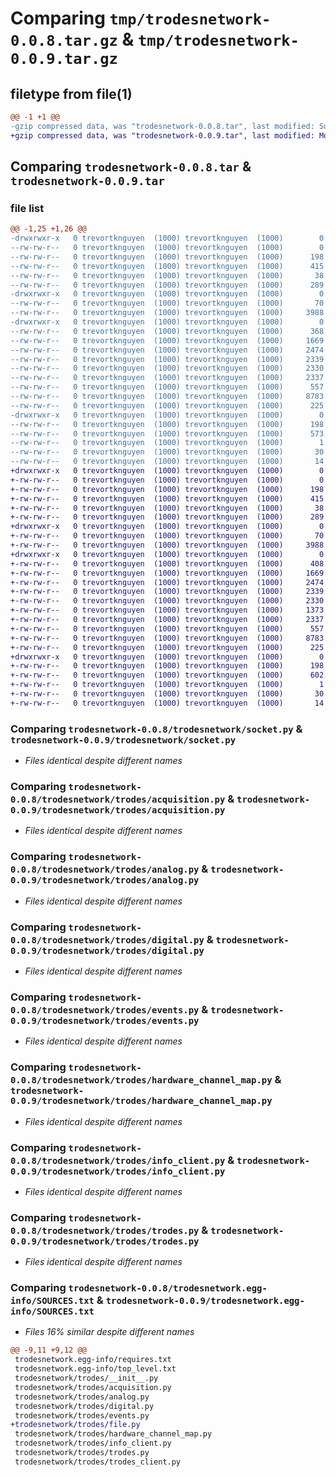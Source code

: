 # Comparing `tmp/trodesnetwork-0.0.8.tar.gz` & `tmp/trodesnetwork-0.0.9.tar.gz`

## filetype from file(1)

```diff
@@ -1 +1 @@
-gzip compressed data, was "trodesnetwork-0.0.8.tar", last modified: Sun Oct 10 19:51:41 2021, max compression
+gzip compressed data, was "trodesnetwork-0.0.9.tar", last modified: Mon Oct 11 16:23:49 2021, max compression
```

## Comparing `trodesnetwork-0.0.8.tar` & `trodesnetwork-0.0.9.tar`

### file list

```diff
@@ -1,25 +1,26 @@
-drwxrwxr-x   0 trevortknguyen  (1000) trevortknguyen  (1000)        0 2021-10-10 19:51:41.256087 trodesnetwork-0.0.8/
--rw-rw-r--   0 trevortknguyen  (1000) trevortknguyen  (1000)        0 2021-03-15 22:37:32.000000 trodesnetwork-0.0.8/LICENSE
--rw-rw-r--   0 trevortknguyen  (1000) trevortknguyen  (1000)      198 2021-10-10 19:51:41.256087 trodesnetwork-0.0.8/PKG-INFO
--rw-rw-r--   0 trevortknguyen  (1000) trevortknguyen  (1000)      415 2021-05-31 20:02:00.000000 trodesnetwork-0.0.8/README.md
--rw-rw-r--   0 trevortknguyen  (1000) trevortknguyen  (1000)       38 2021-10-10 19:51:41.256087 trodesnetwork-0.0.8/setup.cfg
--rw-rw-r--   0 trevortknguyen  (1000) trevortknguyen  (1000)      289 2021-10-10 19:43:46.000000 trodesnetwork-0.0.8/setup.py
-drwxrwxr-x   0 trevortknguyen  (1000) trevortknguyen  (1000)        0 2021-10-10 19:51:41.252087 trodesnetwork-0.0.8/trodesnetwork/
--rw-rw-r--   0 trevortknguyen  (1000) trevortknguyen  (1000)       70 2021-07-16 21:28:14.000000 trodesnetwork-0.0.8/trodesnetwork/__init__.py
--rw-rw-r--   0 trevortknguyen  (1000) trevortknguyen  (1000)     3988 2021-07-03 03:41:50.000000 trodesnetwork-0.0.8/trodesnetwork/socket.py
-drwxrwxr-x   0 trevortknguyen  (1000) trevortknguyen  (1000)        0 2021-10-10 19:51:41.256087 trodesnetwork-0.0.8/trodesnetwork/trodes/
--rw-rw-r--   0 trevortknguyen  (1000) trevortknguyen  (1000)      368 2021-10-02 13:33:43.000000 trodesnetwork-0.0.8/trodesnetwork/trodes/__init__.py
--rw-rw-r--   0 trevortknguyen  (1000) trevortknguyen  (1000)     1669 2021-10-02 13:33:43.000000 trodesnetwork-0.0.8/trodesnetwork/trodes/acquisition.py
--rw-rw-r--   0 trevortknguyen  (1000) trevortknguyen  (1000)     2474 2021-10-02 13:33:43.000000 trodesnetwork-0.0.8/trodesnetwork/trodes/analog.py
--rw-rw-r--   0 trevortknguyen  (1000) trevortknguyen  (1000)     2339 2021-10-02 13:33:43.000000 trodesnetwork-0.0.8/trodesnetwork/trodes/digital.py
--rw-rw-r--   0 trevortknguyen  (1000) trevortknguyen  (1000)     2330 2021-10-02 13:33:43.000000 trodesnetwork-0.0.8/trodesnetwork/trodes/events.py
--rw-rw-r--   0 trevortknguyen  (1000) trevortknguyen  (1000)     2337 2021-10-02 13:33:43.000000 trodesnetwork-0.0.8/trodesnetwork/trodes/hardware_channel_map.py
--rw-rw-r--   0 trevortknguyen  (1000) trevortknguyen  (1000)      557 2021-10-02 13:33:43.000000 trodesnetwork-0.0.8/trodesnetwork/trodes/info_client.py
--rw-rw-r--   0 trevortknguyen  (1000) trevortknguyen  (1000)     8783 2021-10-02 13:33:43.000000 trodesnetwork-0.0.8/trodesnetwork/trodes/trodes.py
--rw-rw-r--   0 trevortknguyen  (1000) trevortknguyen  (1000)      225 2021-10-02 13:33:43.000000 trodesnetwork-0.0.8/trodesnetwork/trodes/trodes_client.py
-drwxrwxr-x   0 trevortknguyen  (1000) trevortknguyen  (1000)        0 2021-10-10 19:51:41.252087 trodesnetwork-0.0.8/trodesnetwork.egg-info/
--rw-rw-r--   0 trevortknguyen  (1000) trevortknguyen  (1000)      198 2021-10-10 19:51:41.000000 trodesnetwork-0.0.8/trodesnetwork.egg-info/PKG-INFO
--rw-rw-r--   0 trevortknguyen  (1000) trevortknguyen  (1000)      573 2021-10-10 19:51:41.000000 trodesnetwork-0.0.8/trodesnetwork.egg-info/SOURCES.txt
--rw-rw-r--   0 trevortknguyen  (1000) trevortknguyen  (1000)        1 2021-10-10 19:51:41.000000 trodesnetwork-0.0.8/trodesnetwork.egg-info/dependency_links.txt
--rw-rw-r--   0 trevortknguyen  (1000) trevortknguyen  (1000)       30 2021-10-10 19:51:41.000000 trodesnetwork-0.0.8/trodesnetwork.egg-info/requires.txt
--rw-rw-r--   0 trevortknguyen  (1000) trevortknguyen  (1000)       14 2021-10-10 19:51:41.000000 trodesnetwork-0.0.8/trodesnetwork.egg-info/top_level.txt
+drwxrwxr-x   0 trevortknguyen  (1000) trevortknguyen  (1000)        0 2021-10-11 16:23:49.681004 trodesnetwork-0.0.9/
+-rw-rw-r--   0 trevortknguyen  (1000) trevortknguyen  (1000)        0 2021-03-15 22:37:32.000000 trodesnetwork-0.0.9/LICENSE
+-rw-rw-r--   0 trevortknguyen  (1000) trevortknguyen  (1000)      198 2021-10-11 16:23:49.681004 trodesnetwork-0.0.9/PKG-INFO
+-rw-rw-r--   0 trevortknguyen  (1000) trevortknguyen  (1000)      415 2021-05-31 20:02:00.000000 trodesnetwork-0.0.9/README.md
+-rw-rw-r--   0 trevortknguyen  (1000) trevortknguyen  (1000)       38 2021-10-11 16:23:49.681004 trodesnetwork-0.0.9/setup.cfg
+-rw-rw-r--   0 trevortknguyen  (1000) trevortknguyen  (1000)      289 2021-10-11 15:14:38.000000 trodesnetwork-0.0.9/setup.py
+drwxrwxr-x   0 trevortknguyen  (1000) trevortknguyen  (1000)        0 2021-10-11 16:23:49.681004 trodesnetwork-0.0.9/trodesnetwork/
+-rw-rw-r--   0 trevortknguyen  (1000) trevortknguyen  (1000)       70 2021-07-16 21:28:14.000000 trodesnetwork-0.0.9/trodesnetwork/__init__.py
+-rw-rw-r--   0 trevortknguyen  (1000) trevortknguyen  (1000)     3988 2021-07-03 03:41:50.000000 trodesnetwork-0.0.9/trodesnetwork/socket.py
+drwxrwxr-x   0 trevortknguyen  (1000) trevortknguyen  (1000)        0 2021-10-11 16:23:49.681004 trodesnetwork-0.0.9/trodesnetwork/trodes/
+-rw-rw-r--   0 trevortknguyen  (1000) trevortknguyen  (1000)      408 2021-10-11 15:14:38.000000 trodesnetwork-0.0.9/trodesnetwork/trodes/__init__.py
+-rw-rw-r--   0 trevortknguyen  (1000) trevortknguyen  (1000)     1669 2021-10-02 13:33:43.000000 trodesnetwork-0.0.9/trodesnetwork/trodes/acquisition.py
+-rw-rw-r--   0 trevortknguyen  (1000) trevortknguyen  (1000)     2474 2021-10-10 20:01:07.000000 trodesnetwork-0.0.9/trodesnetwork/trodes/analog.py
+-rw-rw-r--   0 trevortknguyen  (1000) trevortknguyen  (1000)     2339 2021-10-02 13:33:43.000000 trodesnetwork-0.0.9/trodesnetwork/trodes/digital.py
+-rw-rw-r--   0 trevortknguyen  (1000) trevortknguyen  (1000)     2330 2021-10-02 13:33:43.000000 trodesnetwork-0.0.9/trodesnetwork/trodes/events.py
+-rw-rw-r--   0 trevortknguyen  (1000) trevortknguyen  (1000)     1373 2021-10-11 15:14:38.000000 trodesnetwork-0.0.9/trodesnetwork/trodes/file.py
+-rw-rw-r--   0 trevortknguyen  (1000) trevortknguyen  (1000)     2337 2021-10-02 13:33:43.000000 trodesnetwork-0.0.9/trodesnetwork/trodes/hardware_channel_map.py
+-rw-rw-r--   0 trevortknguyen  (1000) trevortknguyen  (1000)      557 2021-10-02 13:33:43.000000 trodesnetwork-0.0.9/trodesnetwork/trodes/info_client.py
+-rw-rw-r--   0 trevortknguyen  (1000) trevortknguyen  (1000)     8783 2021-10-02 13:33:43.000000 trodesnetwork-0.0.9/trodesnetwork/trodes/trodes.py
+-rw-rw-r--   0 trevortknguyen  (1000) trevortknguyen  (1000)      225 2021-10-02 13:33:43.000000 trodesnetwork-0.0.9/trodesnetwork/trodes/trodes_client.py
+drwxrwxr-x   0 trevortknguyen  (1000) trevortknguyen  (1000)        0 2021-10-11 16:23:49.681004 trodesnetwork-0.0.9/trodesnetwork.egg-info/
+-rw-rw-r--   0 trevortknguyen  (1000) trevortknguyen  (1000)      198 2021-10-11 16:23:49.000000 trodesnetwork-0.0.9/trodesnetwork.egg-info/PKG-INFO
+-rw-rw-r--   0 trevortknguyen  (1000) trevortknguyen  (1000)      602 2021-10-11 16:23:49.000000 trodesnetwork-0.0.9/trodesnetwork.egg-info/SOURCES.txt
+-rw-rw-r--   0 trevortknguyen  (1000) trevortknguyen  (1000)        1 2021-10-11 16:23:49.000000 trodesnetwork-0.0.9/trodesnetwork.egg-info/dependency_links.txt
+-rw-rw-r--   0 trevortknguyen  (1000) trevortknguyen  (1000)       30 2021-10-11 16:23:49.000000 trodesnetwork-0.0.9/trodesnetwork.egg-info/requires.txt
+-rw-rw-r--   0 trevortknguyen  (1000) trevortknguyen  (1000)       14 2021-10-11 16:23:49.000000 trodesnetwork-0.0.9/trodesnetwork.egg-info/top_level.txt
```

### Comparing `trodesnetwork-0.0.8/trodesnetwork/socket.py` & `trodesnetwork-0.0.9/trodesnetwork/socket.py`

 * *Files identical despite different names*

### Comparing `trodesnetwork-0.0.8/trodesnetwork/trodes/acquisition.py` & `trodesnetwork-0.0.9/trodesnetwork/trodes/acquisition.py`

 * *Files identical despite different names*

### Comparing `trodesnetwork-0.0.8/trodesnetwork/trodes/analog.py` & `trodesnetwork-0.0.9/trodesnetwork/trodes/analog.py`

 * *Files identical despite different names*

### Comparing `trodesnetwork-0.0.8/trodesnetwork/trodes/digital.py` & `trodesnetwork-0.0.9/trodesnetwork/trodes/digital.py`

 * *Files identical despite different names*

### Comparing `trodesnetwork-0.0.8/trodesnetwork/trodes/events.py` & `trodesnetwork-0.0.9/trodesnetwork/trodes/events.py`

 * *Files identical despite different names*

### Comparing `trodesnetwork-0.0.8/trodesnetwork/trodes/hardware_channel_map.py` & `trodesnetwork-0.0.9/trodesnetwork/trodes/hardware_channel_map.py`

 * *Files identical despite different names*

### Comparing `trodesnetwork-0.0.8/trodesnetwork/trodes/info_client.py` & `trodesnetwork-0.0.9/trodesnetwork/trodes/info_client.py`

 * *Files identical despite different names*

### Comparing `trodesnetwork-0.0.8/trodesnetwork/trodes/trodes.py` & `trodesnetwork-0.0.9/trodesnetwork/trodes/trodes.py`

 * *Files identical despite different names*

### Comparing `trodesnetwork-0.0.8/trodesnetwork.egg-info/SOURCES.txt` & `trodesnetwork-0.0.9/trodesnetwork.egg-info/SOURCES.txt`

 * *Files 16% similar despite different names*

```diff
@@ -9,11 +9,12 @@
 trodesnetwork.egg-info/requires.txt
 trodesnetwork.egg-info/top_level.txt
 trodesnetwork/trodes/__init__.py
 trodesnetwork/trodes/acquisition.py
 trodesnetwork/trodes/analog.py
 trodesnetwork/trodes/digital.py
 trodesnetwork/trodes/events.py
+trodesnetwork/trodes/file.py
 trodesnetwork/trodes/hardware_channel_map.py
 trodesnetwork/trodes/info_client.py
 trodesnetwork/trodes/trodes.py
 trodesnetwork/trodes/trodes_client.py
```

